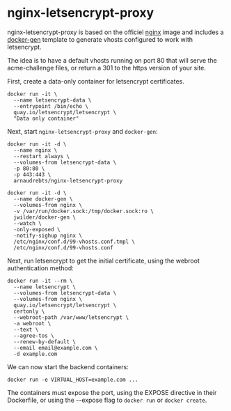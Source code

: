 nginx-letsencrypt-proxy
=====

nginx-letsencrypt-proxy is based on the officiel [nginx](https://registry.hub.docker.com/_/nginx/) image and includes a [docker-gen](https://hub.docker.com/r/jwilder/docker-gen/) template to generate vhosts configured to work with letsencrypt.

The idea is to have a default vhosts running on port 80 that will serve the acme-challenge files, or return a 301 to the https version of your site.

First, create a data-only container for letsencrypt certificates.
```
docker run -it \
  --name letsencrypt-data \
  --entrypoint /bin/echo \
  quay.io/letsencrypt/letsencrypt \
  "Data only container"
```

Next, start `nginx-letsencrypt-proxy` and `docker-gen`:
```
docker run -it -d \
  --name nginx \
  --restart always \
  --volumes-from letsencrypt-data \
  -p 80:80 \
  -p 443:443 \
  arnaudrebts/nginx-letsencrypt-proxy
```
```
docker run -it -d \
  --name docker-gen \
  --volumes-from nginx \
  -v /var/run/docker.sock:/tmp/docker.sock:ro \
  jwilder/docker-gen \
  --watch \
  -only-exposed \
  -notify-sighup nginx \
  /etc/nginx/conf.d/99-vhosts.conf.tmpl \
  /etc/nginx/conf.d/99-vhosts.conf
```

Next, run letsencrypt to get the initial certificate, using the webroot authentication method:
```
docker run -it --rm \
  --name letsencrypt \
  --volumes-from letsencrypt-data \
  --volumes-from nginx \
  quay.io/letsencrypt/letsencrypt \
  certonly \
  --webroot-path /var/www/letsencrypt \
  -a webroot \
  --text \
  --agree-tos \
  --renew-by-default \
  --email email@example.com \
  -d example.com
```

We can now start the backend containers:
```
docker run -e VIRTUAL_HOST=example.com ...
```
The containers must expose the port, using the EXPOSE directive in their Dockerfile, or using the --expose flag to `docker run` or `docker create`.
